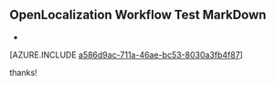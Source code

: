 ## OpenLocalization Workflow Test MarkDown
* 

[AZURE.INCLUDE [a586d9ac-711a-46ae-bc53-8030a3fb4f87](calleeMd1.md)]

 
thanks!